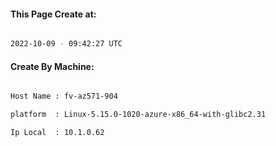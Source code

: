 
   
#### This Page Create at:

```bash

2022-10-09 - 09:42:27 UTC

```

#### Create By Machine:

```bash

Host Name : fv-az571-904

platform  : Linux-5.15.0-1020-azure-x86_64-with-glibc2.31

Ip Local  : 10.1.0.62

```

